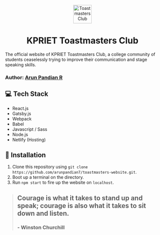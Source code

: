 <p align="center">
  <a href="https://toastmasters-club-kpriet.netlify.app/">
    <img alt="Toastmasters Club" src="https://github.com/arunpandian7/toastmasters-website/blob/master/src/images/logo_main.png" width="60" />
  </a>
</p>
<h1 align="center">
  KPRIET Toastmasters Club
</h1>

The official website of KPRIET Toastmasters Club, a college community of students ceaselessly trying to improve their communication and stage speaking skills.

<h3>
  Author: <a href="https://arunpandian.me">Arun Pandian R</a>
</h3>


## 💻 Tech Stack
- React.js
- Gatsby.js
- Webpack
- Babel
- Javascript / Sass
- Node.js
- Netlify (Hosting)

## 🚀 Installation
1. Clone this repository using `git clone https://github.com/arunpandian7/toastmasters-website.git`.
2. Boot up a terminal on the directory.
3. Run `npm start` to fire up the website on `localhost`.

> ## Courage is what it takes to stand up and speak; courage is also what it takes to sit down and listen.
> ### - Winston Churchill
